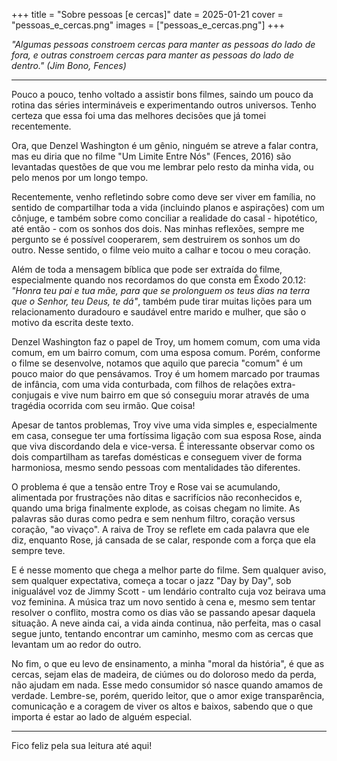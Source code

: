+++
title = "Sobre pessoas [e cercas]"
date = 2025-01-21
cover = "pessoas_e_cercas.png"
images = ["pessoas_e_cercas.png"]
+++
   
_"Algumas pessoas constroem cercas para manter as pessoas do lado de fora, e outras constroem cercas para manter as pessoas do lado de dentro." (Jim Bono, Fences)_
   
---

Pouco a pouco, tenho voltado a assistir bons filmes, saindo um pouco da rotina das séries intermináveis e experimentando outros universos. Tenho certeza que essa foi uma das melhores decisões que já tomei recentemente.

Ora, que Denzel Washington é um gênio, ninguém se atreve a falar contra, mas eu diria que no filme "Um Limite Entre Nós" (Fences, 2016) são levantadas questões de que vou me lembrar pelo resto da minha vida, ou pelo menos por um longo tempo.

Recentemente, venho refletindo sobre como deve ser viver em família, no sentido de compartilhar toda a vida (incluindo planos e aspirações) com um cônjuge, e também sobre como conciliar a realidade do casal - hipotético, até então - com os sonhos dos dois. Nas minhas reflexões, sempre me pergunto se é possível cooperarem, sem destruirem os sonhos um do outro. Nesse sentido, o filme veio muito a calhar e tocou o meu coração.

Além de toda a mensagem bíblica que pode ser extraída do filme, especialmente quando nos recordamos do que consta em Êxodo 20.12: _"Honra teu pai e tua mãe, para que se prolonguem os teus dias na terra que o Senhor, teu Deus, te dá"_, também pude tirar muitas lições para um relacionamento duradouro e saudável entre marido e mulher, que são o motivo da escrita deste texto.

Denzel Washington faz o papel de Troy, um homem comum, com uma vida comum, em um bairro comum, com uma esposa comum. Porém, conforme o filme se desenvolve, notamos que aquilo que parecia "comum" é um pouco maior do que pensávamos. Troy é um homem marcado por traumas de infância, com uma vida conturbada, com filhos de relações extra-conjugais e vive num bairro em que só conseguiu morar através de uma tragédia ocorrida com seu irmão. Que coisa!

Apesar de tantos problemas, Troy vive uma vida simples e, especialmente em casa, consegue ter uma fortíssima ligação com sua esposa Rose, ainda que viva discordando dela e vice-versa. É interessante observar como os dois compartilham as tarefas domésticas e conseguem viver de forma harmoniosa, mesmo sendo pessoas com mentalidades tão diferentes.

O problema é que a tensão entre Troy e Rose vai se acumulando, alimentada por frustrações não ditas e sacrifícios não reconhecidos e, quando uma briga finalmente explode, as coisas chegam no limite. As palavras são duras como pedra e sem nenhum filtro, coração versus coração, "ao vivaço". A raiva de Troy se reflete em cada palavra que ele diz, enquanto Rose, já cansada de se calar, responde com a força que ela sempre teve.

E é nesse momento que chega a melhor parte do filme. Sem qualquer aviso, sem qualquer expectativa, começa a tocar o jazz "Day by Day", sob inigualável voz de Jimmy Scott - um lendário contralto cuja voz beirava uma voz feminina. A música traz um novo sentido à cena e, mesmo sem tentar resolver o conflito, mostra como os dias vão se passando apesar daquela situação. A neve ainda cai, a vida ainda continua, não perfeita, mas o casal segue junto, tentando encontrar um caminho, mesmo com as cercas que levantam um ao redor do outro.

No fim, o que eu levo de ensinamento, a minha "moral da história", é que as cercas, sejam elas de madeira, de ciúmes ou do doloroso medo da perda, não ajudam em nada. Esse medo consumidor só nasce quando amamos de verdade. Lembre-se, porém, querido leitor, que o amor exige transparência, comunicação e a coragem de viver os altos e baixos, sabendo que o que importa é estar ao lado de alguém especial.

---

Fico feliz pela sua leitura até aqui!